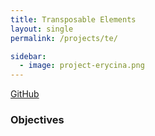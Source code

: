```yaml
---
title: Transposable Elements
layout: single
permalink: /projects/te/

sidebar:
  - image: project-erycina.png
---
```


[GitHub](https://github.com/michelle-hwang/teproj)

### Objectives
